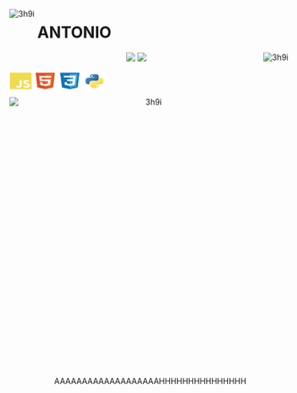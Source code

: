 <img align="left" height="50" width="50" src="https://github.com/antoxic00/antoxic00/assets/108150990/50b6103b-3054-4810-b863-43c06f36127d" alt="3h9i" /><h1 align="left" class="heading-element" dir="auto">ANTONIO</h1><img align="right" height="50" width="50" src="https://github.com/antoxic00/antoxic00/assets/108150990/50b6103b-3054-4810-b863-43c06f36127d" alt="3h9i" />
<div align="center">
  <img height="180em" src="https://github-readme-stats.vercel.app/api?username=antoxic00&show_icons=true&theme=dark&include_all_commits=true&count_private=true"/>
  <img height="140em" src="https://github-readme-stats.vercel.app/api/top-langs/?username=antoxic00&layout=compact&langs_count=7&theme=dark"/>
</div>
<div style="display: inline_block"><br>
  <img align="center" alt="Rafa-Js" height="30" width="40" src="https://raw.githubusercontent.com/devicons/devicon/master/icons/javascript/javascript-plain.svg">
  <img align="center" alt="Rafa-HTML" height="30" width="40" src="https://raw.githubusercontent.com/devicons/devicon/master/icons/html5/html5-original.svg">
  <img align="center" alt="Rafa-CSS" height="30" width="40" src="https://raw.githubusercontent.com/devicons/devicon/master/icons/css3/css3-original.svg">
  <img align="center" alt="Rafa-Python" height="30" width="40" src="https://raw.githubusercontent.com/devicons/devicon/master/icons/python/python-original.svg">
</div>
<div align="center">
  <img align="left" height="500" width="500" src="https://github.com/antoxic00/antoxic00/assets/108150990/bcb8dab0-7f85-49ab-bc1f-b53413e7d3e9" alt="3h9i" />
  <p></p>
</h3>AAAAAAAAAAAAAAAAAAAHHHHHHHHHHHHHHH<h3>
</div>
